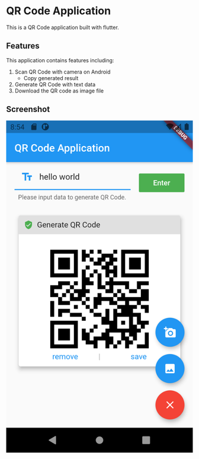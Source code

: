 # QR Code Application

This is a QR Code application built with flutter.

## Features

This application contains features including:
1. Scan QR Code with camera on Android
    * Copy generated result
2. Generate QR Code with text data
3. Download the QR code as image file

## Screenshot

![Screenshot](./Screenshot.png "Screenshot of the Interface")
